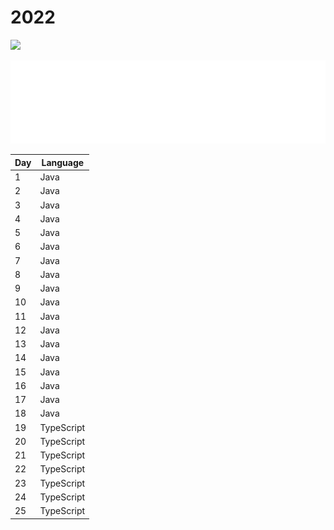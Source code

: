 # 2022
![](https://img.shields.io/badge/stars%20⭐-50-yellow)

![Metrics](../visuals/github-metrics-2022.svg)

|Day|Language|
|--|--|
|1|Java|
|2|Java|
|3|Java|
|4|Java|
|5|Java|
|6|Java|
|7|Java|
|8|Java|
|9|Java|
|10|Java|
|11|Java|
|12|Java|
|13|Java|
|14|Java|
|15|Java|
|16|Java|
|17|Java|
|18|Java|
|19|TypeScript|
|20|TypeScript|
|21|TypeScript|
|22|TypeScript|
|23|TypeScript|
|24|TypeScript|
|25|TypeScript|